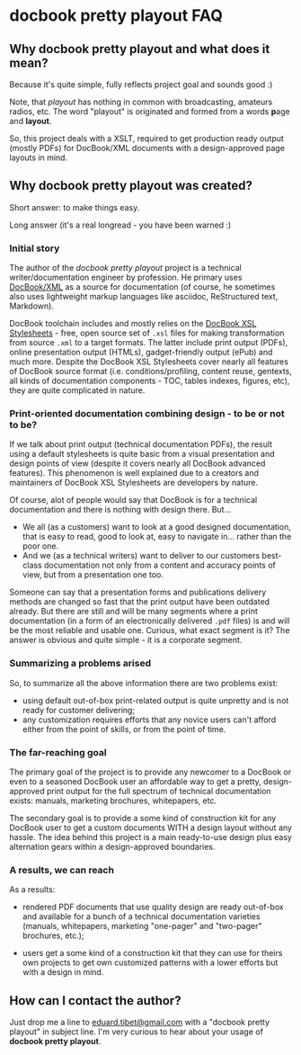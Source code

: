 # docbook pretty playout FAQ

## Why docbook pretty playout and what does it mean?

Because it's quite simple, fully reflects project goal and sounds good :)

Note, that _playout_ has nothing in common with broadcasting, amateurs radios, etc. The word "playout" is originated and formed from a words **p**age and **layout**.

So, this project deals with a XSLT, required to get production ready output (mostly PDFs) for DocBook/XML documents with a design-approved page layouts in mind. 

## Why docbook pretty playout was created?

Short answer: to make things easy.

Long answer (it's a real longread - you have been warned :)

### Initial story

The author of the _docbook pretty playout_ project is a technical writer/documentation engineer by profession. He primary uses [DocBook/XML](https://docbook.org/) as a source for documentation (of course, he sometimes also uses lightweight markup languages like asciidoc, ReStructured text, Markdown).

DocBook toolchain includes and mostly relies on the [DocBook XSL Stylesheets](https://github.com/docbook/xslt10-stylesheets/) - free, open source set of `.xsl` files for making transformation from source `.xml` to a target formats. The latter include print output (PDFs), online presentation output (HTMLs), gadget-friendly output (ePub) and much more. Despite the DocBook XSL Stylesheets cover nearly all features of DocBook source format (i.e. conditions/profiling, content reuse, gentexts, all kinds of documentation components - TOC, tables indexes, figures, etc), they are quite complicated in nature.

### Print-oriented documentation combining design - to be or not to be? 

If we talk about print output (technical documentation PDFs), the result using a default stylesheets is quite basic from a visual presentation and design points of view (despite it covers nearly all DocBook advanced features). This phenomenon is well explained due to a creators and maintainers of DocBook XSL Stylesheets are developers by nature.

Of course, alot of people would say that DocBook is for a technical documentation and there is nothing with design there. But...

- We all (as a customers) want to look at a good designed documentation, that is easy to read, good to look at, easy to navigate in... rather than the poor one.
- And we (as a technical writers) want to deliver to our customers best-class documentation not only from a content and accuracy points of view, but from a presentation one too.

Someone can say that a presentation forms and publications delivery methods are changed so fast that the print output have been outdated already. But there are still and will be many segments where a print documentation (in a form of an electronically delivered `.pdf` files) is and will be the most reliable and usable one. Curious, what exact segment is it? The answer is obvious and quite simple - it is a corporate segment.

### Summarizing a problems arised

So, to summarize all the above information there are two problems exist:
- using default out-of-box print-related output is quite unpretty and is not ready for customer delivering;
- any customization requires efforts that any novice users can't afford either from the point of skills, or from the point of time.

### The far-reaching goal

The primary goal of the project is to provide any newcomer to a DocBook or even to a seasoned DocBook user an affordable way to get a pretty, design-approved print output for the full spectrum of technical documentation exists: manuals, marketing brochures, whitepapers, etc.

The secondary goal is to provide a some kind of construction kit for any DocBook user to get a custom documents WITH a design layout without any hassle. The idea behind this project is a main ready-to-use design plus easy alternation gears within a design-approved boundaries.

### A results, we can reach

As a results:

- rendered PDF documents that use quality design are ready out-of-box and available for a bunch of a technical documentation varieties (manuals, whitepapers, marketing "one-pager" and "two-pager" brochures, etc.);

- users get a some kind of a construction kit that they can use for theirs own projects to get own customized patterns with a lower efforts but with a design in mind.

## How can I contact the author?

Just drop me a line to eduard.tibet@gmail.com with a "docbook pretty playout" in subject line. I'm very curious to hear about your usage of **docbook pretty playout**.